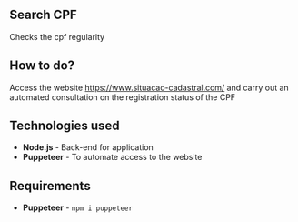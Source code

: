 ## Search CPF

Checks the cpf regularity

## How to do?

Access the website https://www.situacao-cadastral.com/ and carry out an automated consultation on the registration status of the CPF

## Technologies used

- **Node.js** - Back-end for application
- **Puppeteer** - To automate access to the website

## Requirements

- **Puppeteer** - `npm i puppeteer`